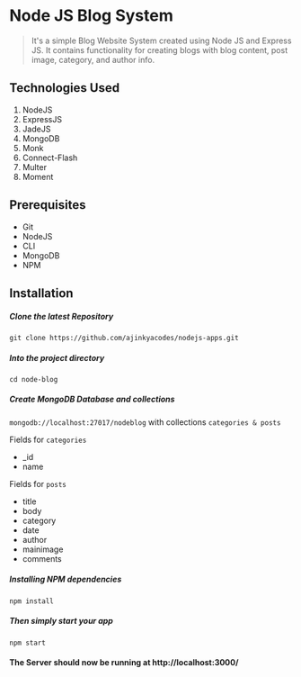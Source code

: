 # Node JS Blog System
> It's a simple Blog Website System created using Node JS and Express JS. It contains functionality for creating blogs with blog content, post image, category, and author info.

## Technologies Used
1.  NodeJS
2.  ExpressJS
3.  JadeJS
4.  MongoDB
5.  Monk
6.  Connect-Flash
7.  Multer
8.  Moment

## Prerequisites
- Git
- NodeJS
- CLI
- MongoDB
- NPM

## Installation

##### Clone the latest Repository

`git clone https://github.com/ajinkyacodes/nodejs-apps.git`

##### Into the project directory

`cd node-blog`

##### Create MongoDB Database and collections

`mongodb://localhost:27017/nodeblog` with collections `categories & posts`

Fields for `categories`
- _id
- name

Fields for `posts`
- title
- body
- category
- date
- author
- mainimage
- comments

##### Installing NPM dependencies

`npm install`

##### Then simply start your app

`npm start`

#### The Server should now be running at http://localhost:3000/ 
